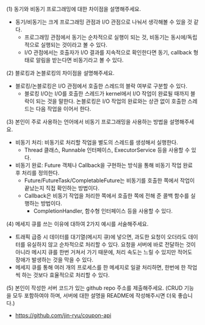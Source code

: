 (1) 동기와 비동기 프로그래밍에 대한 차이점을 설명해주세요.
- 동기/비동기는 크게 프로그래밍 관점과 I/O 관점으로 나눠서 생각해볼 수 있을 것 같다.
    - 프로그래밍 관점에서 동기는 순차적으로 실행이 되는 것, 비동기는 동시에/독립적으로 실행되는 것이라고 볼 수 있다.
    - I/O 관점에서는 호출자가 I/O 결과를 지속적으로 확인한다면 동기, callback 형태로 알림을 받는다면 비동기라고 볼 수 있다.

(2) 블로킹과 논블로킹의 차이점을 설명해주세요.
- 블로킹/논블로킹은 I/O 관점에서 호출한 스레드의 블락 여부로 구분할 수 있다.
    - 블로킹 I/O는 I/O를 호출한 스레드가 kernel에서 I/O 작업이 완료될 때까지 블락이 되는 것을 말한다. 논블로킹은 I/O 작업의 완료와는 상관 없이 호출한 스레드는 다음 작업을 이어서 한다.

(3) 본인이 주로 사용하는 언어에서 비동기 프로그래밍을 사용하는 방법을 설명해주세요.
- 비동기 처리: 비동기로 처리할 작업을 별도의 스레드를 생성해서 실행한다.
	- Thread 클래스, Runnable 인터페이스, ExecutorService 등을 사용할 수 있다.
- 비동기 완료: Future 객체나 Callback을 구현하는 방식을 통해 비동기 작업 완료 후 처리를 정의한다.
	- Future/FutureTask/CompletableFuture는 비동기를 호출한 쪽에서 작업이 끝났는지 직접 확인하는 방법이다.
	- Callback은 비동기 작업을 처리한 쪽에서 호출한 쪽에 전해 준 콜백 함수를 실행하는 방법이다. 
		- CompletionHandler, 함수형 인터페이스 등을 사용할 수 있다.
		

(4) 메세지 큐를 쓰는 이유에 대하여 2가지 예시를 서술해주세요.
- 트래픽 급증 시 데이터를 대기열(메시지 큐)에 넣으면, 과도한 요청이 오더라도 데이터를 유실하지 않고 순차적으로 처리할 수 있다. 요청을 서버에 바로 전달하는 것이 아니라 메시지 큐를 한번 거쳐서 가기 때문에, 처리 속도는 느릴 수 있지만 적어도 장애가 발생하는 것을 막을 수 있다.
- 메세지 큐를 통해 여러 개의 프로세스를 한 메세지로 일괄 처리하면, 한번에 한 작업씩 하는 것보다 효율적으로 처리할 수 있다.


(5) 본인이 작성한 서버 코드가 있는 github repo 주소를 제출해주세요. (CRUD 기능을 모두 포함하여야 하며, 서버에 대한 설명을 README에 작성해주시면 더욱 좋습니다.) 
- https://github.com/jin-ryu/coupon-api